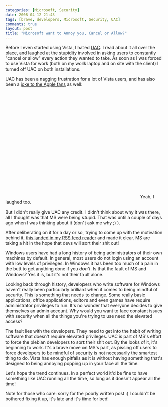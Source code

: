 ```yaml
---
categories: [Microsoft, Security]
date: 2008-04-12 21:43
tags: [brave, developers, Microsoft, Security, UAC]
comments: true
layout: post
title: "Microsoft want to Annoy you, Cancel or Allow?"
---
```

Before I even started using Vista, I hated <a href="http://technet2.microsoft.com/WindowsVista/en/library/0d75f774-8514-4c9e-ac08-4c21f5c6c2d91033.mspx" title="User Access Control">UAC</a>. I read about it all over the place, and laughed at the stupidity involved in asking users to constantly "cancel or allow" every action they wanted to take. As soon as I was forced to use Vista for work (both on my work laptop and on site with the client) I turned off UAC on both installations.

<!--more-->

UAC has been a nagging frustration for a lot of Vista users, and has also been a <a href="http://www.youtube.com/watch?v=VKM1cAtAdtQ" title="Get a Mac ad">joke to the Apple fans</a> as well:
<object width="425" height="355"><param name="movie" value="http://www.youtube.com/v/VKM1cAtAdtQ&hl=en"></param><param name="wmode" value="transparent"></param><embed src="http://www.youtube.com/v/VKM1cAtAdtQ&hl=en" type="application/x-shockwave-flash" wmode="transparent" width="425" height="355"></embed></object>
Yeah, I laughed too.

But I didn't really give UAC any credit. I didn't think about why it was there, all I thought was that MS were being stupid. That was until a couple of days ago when I was thinking about it (don't ask me why ;) ).

After deliberating on it for a day or so, trying to come up with the motivation behind it, <a href="http://arstechnica.com/news.ars/post/20080411-vistas-uac-security-prompt-was-designed-to-annoy-you.html" title="Vista's UAC security prompt was designed to annoy you">this landed in my RSS feed reader</a> and made it clear. MS are taking a hit in the hope that devs will sort their shit out!

Windows users have had a long history of being administrators of their own machines by default. In general, most users do not login using an account with low levels of privileges. In Windows it has been too much of a pain in the butt to get anything done if you <em>don't</em>. Is that the fault of MS and Windows? Yes it is, but it's not their fault alone.

Looking back through history, developers who write software for Windows haven't really been particularly brilliant when it comes to being mindful of security. This is something that needs to change. Some really basic applications, office applications, editors and even games have require administrator privileges to run. It's no wonder that everyone decides to give themselves an admin account. Why would you want to face constant issues with security when all the things you're trying to use need the elevated access?

The fault lies with the developers. They need to get into the habit of writing software that doesn't require elevated privileges. UAC is part of MS's effort to force the plebian developers to sort their shit out. By the looks of it, it's beginning to work. It's a brave move on MS's part, as pissing off users to force developers to be mindful of security is not necessarily the smartest thing to do. Vista has enough pitfalls as it is without having something that's designed to being annoying popping up in your face all the time.

Let's hope the trend continues. In a perfect world it'd be fine to have something like UAC running all the time, so long as it doesn't appear all the time!

Note for those who care: sorry for the poorly written post :) I couldn't be bothered fixing it up, it's late and it's time for bed!
